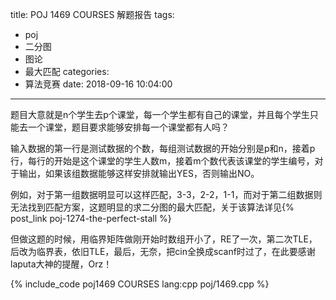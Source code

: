 title: POJ 1469 COURSES 解题报告
tags:
  - poj
  - 二分图
  - 图论
  - 最大匹配
categories:
  - 算法竞赛
date: 2018-09-16 10:04:00
---

题目大意就是n个学生去p个课堂，每一个学生都有自己的课堂，并且每个学生只能去一个课堂，题目要求能够安排每一个课堂都有人吗？

输入数据的第一行是测试数据的个数，每组测试数据的开始分别是p和n，接着p行，每行的开始是这个课堂的学生人数m，接着m个数代表该课堂的学生编号，对于输出，如果该组数据能够这样安排就输出YES，否则输出NO。

例如，对于第一组数据明显可以这样匹配，3-3，2-2，1-1，而对于第二组数据则无法找到匹配方案，这题明显的求二分图的最大匹配，关于该算法详见{% post_link poj-1274-the-perfect-stall %}

但做这题的时候，用临界矩阵做刚开始时数组开小了，RE了一次，第二次TLE，后改为临界表，依旧TLE，最后，无奈，把cin全换成scanf时过了，在此要感谢laputa大神的提醒，Orz！

{% include_code poj1469 COURSES lang:cpp poj/1469.cpp %}